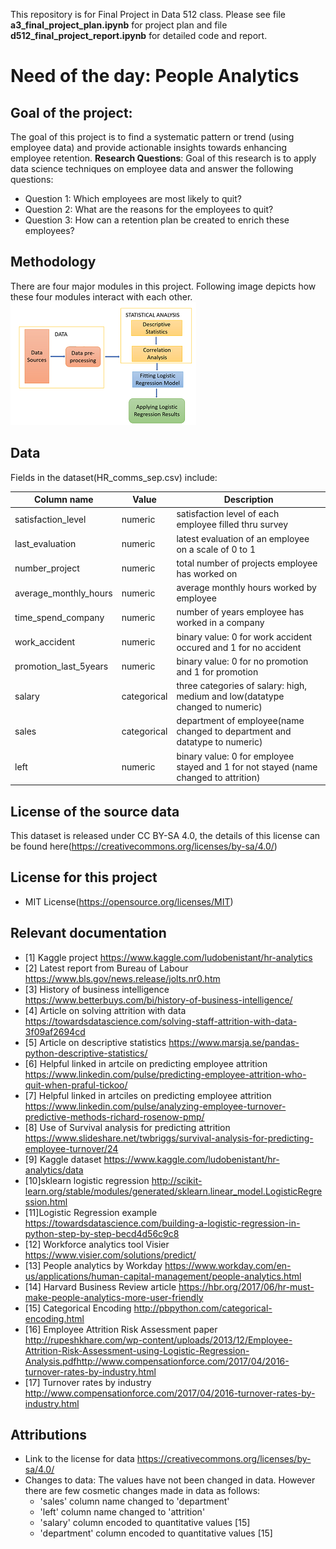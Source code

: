 
This repository is for Final Project in Data 512 class. Please see file **a3_final_project_plan.ipynb** for project plan and file **d512_final_project_report.ipynb** for detailed code and report.

# Need of the day: People Analytics

## Goal of the project:

The goal of this project is to find a systematic pattern or trend (using employee data) and provide actionable insights towards enhancing employee retention. **Research Questions**: Goal of this research is to apply data science techniques on employee data and answer the following questions:
 * Question 1: Which employees are most likely to quit?
 * Question 2: What are the reasons for the employees to quit?
 * Question 3: How can a retention plan be created to enrich these employees?

## Methodology
There are four major modules in this project. 
Following image depicts how these four modules interact with each other.
![alt text](https://github.com/dipsuw/data-512-final-project/blob/master/images/architecture.PNG)

## Data
Fields in the dataset(HR_comms_sep.csv) include:

Column name | Value | Description
--- | --- | ---
satisfaction_level | numeric | satisfaction level of each employee filled thru survey
last_evaluation | numeric | latest evaluation of an employee on a scale of 0 to 1
number_project | numeric | total number of projects employee has worked on
average_monthly_hours | numeric | average monthly hours worked by employee
time_spend_company | numeric | number of years employee has worked in a company
work_accident | numeric | binary value: 0 for work accident occured and 1 for no accident
promotion_last_5years | numeric | binary value: 0 for no promotion and 1 for promotion
salary | categorical | three categories of salary: high, medium and low(datatype changed to numeric)
sales | categorical | department of employee(name changed to department and datatype to numeric)
left | numeric | binary value: 0 for employee stayed and 1 for not stayed (name changed to attrition)

## License of the source data
This dataset is released under CC BY-SA 4.0, the details of this license can be found here(https://creativecommons.org/licenses/by-sa/4.0/)

## License for this project
* MIT License(https://opensource.org/licenses/MIT)

## Relevant documentation
* [1] Kaggle project https://www.kaggle.com/ludobenistant/hr-analytics
* [2] Latest report from Bureau of Labour https://www.bls.gov/news.release/jolts.nr0.htm
* [3] History of business intelligence https://www.betterbuys.com/bi/history-of-business-intelligence/
* [4] Article on solving attrition with data https://towardsdatascience.com/solving-staff-attrition-with-data-3f09af2694cd
* [5] Article on descriptive statistics https://www.marsja.se/pandas-python-descriptive-statistics/
* [6] Helpful linked in artcile on predicting employee attrition https://www.linkedin.com/pulse/predicting-employee-attrition-who-quit-when-praful-tickoo/
* [7] Helpful linked in artciles on predicting employee attrition https://www.linkedin.com/pulse/analyzing-employee-turnover-predictive-methods-richard-rosenow-pmp/
* [8] Use of Survival analysis for predicting attrition https://www.slideshare.net/twbriggs/survival-analysis-for-predicting-employee-turnover/24
* [9] Kaggle dataset https://www.kaggle.com/ludobenistant/hr-analytics/data
* [10]sklearn logistic regression http://scikit-learn.org/stable/modules/generated/sklearn.linear_model.LogisticRegression.html
* [11]Logistic Regression example https://towardsdatascience.com/building-a-logistic-regression-in-python-step-by-step-becd4d56c9c8
* [12] Workforce analytics tool Visier https://www.visier.com/solutions/predict/
* [13] People analytics by Workday https://www.workday.com/en-us/applications/human-capital-management/people-analytics.html
* [14] Harvard Business Review article https://hbr.org/2017/06/hr-must-make-people-analytics-more-user-friendly
* [15] Categorical Encoding http://pbpython.com/categorical-encoding.html
* [16] Employee Attrition Risk Assessment paper http://rupeshkhare.com/wp-content/uploads/2013/12/Employee-Attrition-Risk-Assessment-using-Logistic-Regression-Analysis.pdfhttp://www.compensationforce.com/2017/04/2016-turnover-rates-by-industry.html
* [17] Turnover rates by industry http://www.compensationforce.com/2017/04/2016-turnover-rates-by-industry.html


## Attributions
* Link to the license for data https://creativecommons.org/licenses/by-sa/4.0/
* Changes to data: The values have not been changed in data. However there are few cosmetic changes made in data as follows:
    - 'sales' column name changed to 'department'
    - 'left' column name changed to 'attrition'
    - 'salary' column encoded to quantitative values [15]
    - 'department' column encoded to quantitative values [15]
    
